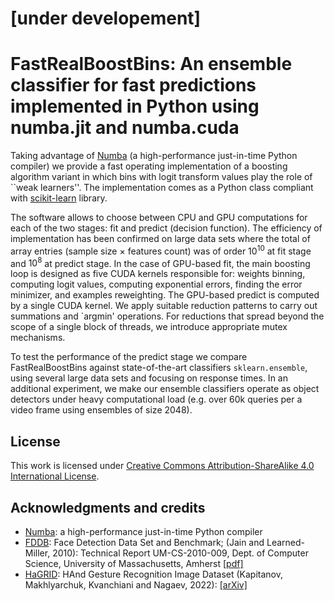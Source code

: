 # [under developement]
# FastRealBoostBins: An ensemble classifier for fast predictions implemented in Python using numba.jit and numba.cuda

Taking advantage of [Numba](https://numba.pydata.org/) (a high-performance just-in-time Python compiler) 
we provide a fast operating implementation 
of a boosting algorithm variant in which bins with logit transform values 
play the role of ``weak learners''. The implementation comes as a Python class compliant
with  [scikit-learn](https://scikit-learn.org) library. 

The software allows to choose between CPU and GPU computations for each of the two stages: fit and predict (decision function). 
The efficiency of implementation has been confirmed on large data sets where the total of array entries (sample size $\times$ features count) 
was of order $10^{10}$ at fit stage and $10^{8}$ at predict stage. In the case of GPU-based fit, the main boosting loop 
is designed as five CUDA kernels responsible for: weights binning, computing logit values, computing exponential errors, 
finding the error minimizer, and examples reweighting. The GPU-based predict is computed by a single CUDA kernel. 
We apply suitable reduction patterns to carry out summations and `argmin' operations. For reductions 
that spread beyond the scope of a single block of threads, we introduce appropriate mutex mechanisms.

To test the performance of the predict stage we compare FastRealBoostBins against state-of-the-art classifiers `sklearn.ensemble`,
using several large data sets and focusing on response times. In an additional experiment, we make our ensemble classifiers operate as object 
detectors under heavy computational load (e.g. over 60k queries per a video frame using ensembles of size 2048).

## License
This work is licensed under <a rel="license" href="http://creativecommons.org/licenses/by-sa/4.0/">Creative Commons Attribution-ShareAlike 4.0 International License</a>.

## Acknowledgments and credits
- [Numba](https://numba.pydata.org): a high-performance just-in-time Python compiler
- [FDDB](http://vis-www.cs.umass.edu/fddb): Face Detection Data Set and Benchmark; (Jain and Learned-Miller, 2010): Technical Report UM-CS-2010-009, Dept. of Computer Science, University of Massachusetts, Amherst [[pdf]](http://vis-www.cs.umass.edu/fddb/fddb.pdf)
- [HaGRID](https://github.com/hukenovs/hagrid): HAnd Gesture Recognition Image Dataset (Kapitanov, Makhlyarchuk, Kvanchiani and Nagaev, 2022): [[arXiv]](https://arxiv.org/abs/2206.08219)
